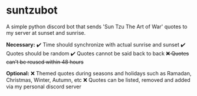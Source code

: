 # suntzubot
A simple python discord bot that sends 'Sun Tzu The Art of War' quotes to my server at sunset and sunrise.

**Necessary:**
✔️ Time should synchronize with actual sunrise and sunset
✔️ Quotes should be random
✔️ Quotes cannot be said back to back
~~❌ Quotes can't be reused within 48 hours~~

**Optional:**
❌ Themed quotes during seasons and holidays such as Ramadan, Christmas, Winter, Autumn, etc
❌ Quotes can be listed, removed and added via my personal discord server
